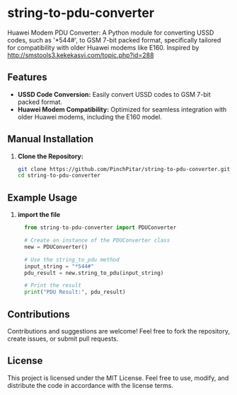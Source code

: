 # string-to-pdu-converter
Huawei Modem PDU Converter: A Python module for converting USSD codes, such as '*544#', to GSM 7-bit packed format, specifically tailored for compatibility with older Huawei modems like E160. Inspired by http://smstools3.kekekasvi.com/topic.php?id=288

## Features

- **USSD Code Conversion:** Easily convert USSD codes to GSM 7-bit packed format.
- **Huawei Modem Compatibility:** Optimized for seamless integration with older Huawei modems, including the E160 model.

## Manual Installation

1. **Clone the Repository:**
   ```bash
   git clone https://github.com/PinchPitar/string-to-pdu-converter.git
   cd string-to-pdu-converter

## Example Usage

1. **import the file**
    ```python
      from string-to-pdu-converter import PDUConverter
    
      # Create an instance of the PDUConverter class
      new = PDUConverter()
    
      # Use the string_to_pdu method
      input_string = "*544#"
      pdu_result = new.string_to_pdu(input_string)
    
      # Print the result
      print("PDU Result:", pdu_result)


## Contributions

Contributions and suggestions are welcome! Feel free to fork the repository, create issues, or submit pull requests.

## License
This project is licensed under the MIT License. Feel free to use, modify, and distribute the code in accordance with the license terms.
